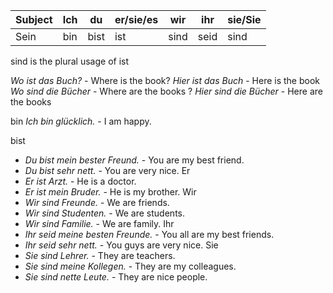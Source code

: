 |Subject|Ich|du|er/sie/es|wir|ihr|sie/Sie |
|-------|---|--|---------|---|----|--------|
|Sein |bin|bist|ist|sind|seid|sind|

sind is the plural usage of ist

_Wo ist das Buch?_ - Where is the book?
*Hier ist das Buch* - Here is the book
*Wo sind die Bücher* - Where are the books ?
*Hier sind die Bücher* - Here are the books

bin
_Ich bin glücklich._ - I am happy.

bist
- _Du bist mein bester Freund._ - You are my best friend.
- _Du bist sehr nett._ - You are very nice.
Er
- _Er ist Arzt._ - He is a doctor.
- _Er ist mein Bruder._ - He is my brother.
Wir
- _Wir sind Freunde._ - We are friends.
- _Wir sind Studenten._ - We are students.
- _Wir sind Familie._ - We are family.
Ihr
- _Ihr seid meine besten Freunde._ - You all are my best friends.
- _Ihr seid sehr nett._ - You guys are very nice.
Sie
- _Sie sind Lehrer._ - They are teachers.
- _Sie sind meine Kollegen._ - They are my colleagues.
- _Sie sind nette Leute._ - They are nice people.
